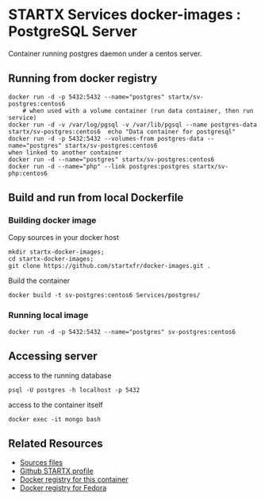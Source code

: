 # STARTX Services docker-images : PostgreSQL Server

Container running postgres daemon under a centos server. 

## Running from docker registry

	docker run -d -p 5432:5432 --name="postgres" startx/sv-postgres:centos6
        # when used with a volume container (run data container, then run service)
	docker run -d -v /var/log/pgsql -v /var/lib/pgsql --name postgres-data startx/sv-postgres:centos6  echo "Data container for postgresql"
	docker run -d -p 5432:5432 --volumes-from postgres-data --name="postgres" startx/sv-postgres:centos6
	when linked to another container
	docker run -d --name="postgres" startx/sv-postgres:centos6
	docker run -d --name="php" --link postgres:postgres startx/sv-php:centos6

## Build and run from local Dockerfile
### Building docker image
Copy sources in your docker host 

	mkdir startx-docker-images; 
	cd startx-docker-images;
	git clone https://github.com/startxfr/docker-images.git .

Build the container

	docker build -t sv-postgres:centos6 Services/postgres/

### Running local image

	docker run -d -p 5432:5432 --name="postgres" sv-postgres:centos6

## Accessing server
access to the running database

	psql -U postgres -h localhost -p 5432

access to the container itself

	docker exec -it mongo bash

## Related Resources
* [Sources files](https://github.com/startxfr/docker-images/tree/master/Services/postgres)
* [Github STARTX profile](https://github.com/startxfr/docker-images)
* [Docker registry for this container](https://registry.hub.docker.com/u/startx/sv-postgres/)
* [Docker registry for Fedora](https://registry.hub.docker.com/u/fedora/)
